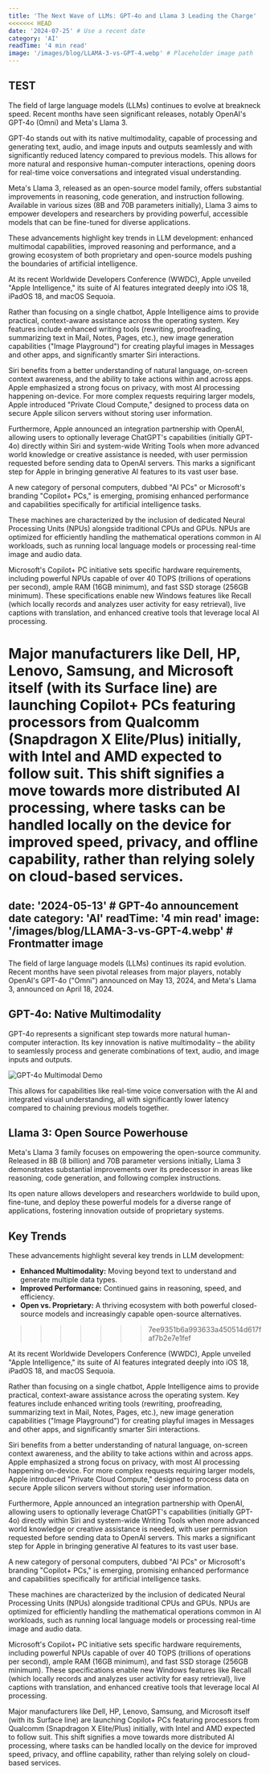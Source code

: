 ```yaml
---
title: 'The Next Wave of LLMs: GPT-4o and Llama 3 Leading the Charge'
<<<<<<< HEAD
date: '2024-07-25' # Use a recent date
category: 'AI'
readTime: '4 min read'
image: '/images/blog/LLAMA-3-vs-GPT-4.webp' # Placeholder image path
---
```


## TEST

The field of large language models (LLMs) continues to evolve at breakneck speed. Recent months have seen significant releases, notably OpenAI's GPT-4o (Omni) and Meta's Llama 3.

GPT-4o stands out with its native multimodality, capable of processing and generating text, audio, and image inputs and outputs seamlessly and with significantly reduced latency compared to previous models. This allows for more natural and responsive human-computer interactions, opening doors for real-time voice conversations and integrated visual understanding.

Meta's Llama 3, released as an open-source model family, offers substantial improvements in reasoning, code generation, and instruction following. Available in various sizes (8B and 70B parameters initially), Llama 3 aims to empower developers and researchers by providing powerful, accessible models that can be fine-tuned for diverse applications.

These advancements highlight key trends in LLM development: enhanced multimodal capabilities, improved reasoning and performance, and a growing ecosystem of both proprietary and open-source models pushing the boundaries of artificial intelligence.

At its recent Worldwide Developers Conference (WWDC), Apple unveiled "Apple Intelligence," its suite of AI features integrated deeply into iOS 18, iPadOS 18, and macOS Sequoia.

Rather than focusing on a single chatbot, Apple Intelligence aims to provide practical, context-aware assistance across the operating system. Key features include enhanced writing tools (rewriting, proofreading, summarizing text in Mail, Notes, Pages, etc.), new image generation capabilities ("Image Playground") for creating playful images in Messages and other apps, and significantly smarter Siri interactions.

Siri benefits from a better understanding of natural language, on-screen context awareness, and the ability to take actions within and across apps. Apple emphasized a strong focus on privacy, with most AI processing happening on-device. For more complex requests requiring larger models, Apple introduced "Private Cloud Compute," designed to process data on secure Apple silicon servers without storing user information.

Furthermore, Apple announced an integration partnership with OpenAI, allowing users to optionally leverage ChatGPT's capabilities (initially GPT-4o) directly within Siri and system-wide Writing Tools when more advanced world knowledge or creative assistance is needed, with user permission requested before sending data to OpenAI servers. This marks a significant step for Apple in bringing generative AI features to its vast user base. 

A new category of personal computers, dubbed "AI PCs" or Microsoft's branding "Copilot+ PCs," is emerging, promising enhanced performance and capabilities specifically for artificial intelligence tasks.

These machines are characterized by the inclusion of dedicated Neural Processing Units (NPUs) alongside traditional CPUs and GPUs. NPUs are optimized for efficiently handling the mathematical operations common in AI workloads, such as running local language models or processing real-time image and audio data.

Microsoft's Copilot+ PC initiative sets specific hardware requirements, including powerful NPUs capable of over 40 TOPS (trillions of operations per second), ample RAM (16GB minimum), and fast SSD storage (256GB minimum). These specifications enable new Windows features like Recall (which locally records and analyzes user activity for easy retrieval), live captions with translation, and enhanced creative tools that leverage local AI processing.

Major manufacturers like Dell, HP, Lenovo, Samsung, and Microsoft itself (with its Surface line) are launching Copilot+ PCs featuring processors from Qualcomm (Snapdragon X Elite/Plus) initially, with Intel and AMD expected to follow suit. This shift signifies a move towards more distributed AI processing, where tasks can be handled locally on the device for improved speed, privacy, and offline capability, rather than relying solely on cloud-based services. 
=======
date: '2024-05-13' # GPT-4o announcement date
category: 'AI'
readTime: '4 min read'
image: '/images/blog/LLAMA-3-vs-GPT-4.webp' # Frontmatter image
---

The field of large language models (LLMs) continues its rapid evolution. Recent months have seen pivotal releases from major players, notably OpenAI's GPT-4o ("Omni") announced on May 13, 2024, and Meta's Llama 3, announced on April 18, 2024.

## GPT-4o: Native Multimodality

GPT-4o represents a significant step towards more natural human-computer interaction. Its key innovation is native multimodality – the ability to seamlessly process and generate combinations of text, audio, and image inputs and outputs.

![GPT-4o Multimodal Demo](/images/blog/gpt-4o-demo.png)

This allows for capabilities like real-time voice conversation with the AI and integrated visual understanding, all with significantly lower latency compared to chaining previous models together.

## Llama 3: Open Source Powerhouse

Meta's Llama 3 family focuses on empowering the open-source community. Released in 8B (8 billion) and 70B parameter versions initially, Llama 3 demonstrates substantial improvements over its predecessor in areas like reasoning, code generation, and following complex instructions.

Its open nature allows developers and researchers worldwide to build upon, fine-tune, and deploy these powerful models for a diverse range of applications, fostering innovation outside of proprietary systems.

## Key Trends

These advancements highlight several key trends in LLM development:

*   **Enhanced Multimodality:** Moving beyond text to understand and generate multiple data types.
*   **Improved Performance:** Continued gains in reasoning, speed, and efficiency.
*   **Open vs. Proprietary:** A thriving ecosystem with both powerful closed-source models and increasingly capable open-source alternatives.
>>>>>>> 7ee9351b6a993633a450514d617faf7b2e7e1fef

At its recent Worldwide Developers Conference (WWDC), Apple unveiled "Apple Intelligence," its suite of AI features integrated deeply into iOS 18, iPadOS 18, and macOS Sequoia.

Rather than focusing on a single chatbot, Apple Intelligence aims to provide practical, context-aware assistance across the operating system. Key features include enhanced writing tools (rewriting, proofreading, summarizing text in Mail, Notes, Pages, etc.), new image generation capabilities ("Image Playground") for creating playful images in Messages and other apps, and significantly smarter Siri interactions.

Siri benefits from a better understanding of natural language, on-screen context awareness, and the ability to take actions within and across apps. Apple emphasized a strong focus on privacy, with most AI processing happening on-device. For more complex requests requiring larger models, Apple introduced "Private Cloud Compute," designed to process data on secure Apple silicon servers without storing user information.

Furthermore, Apple announced an integration partnership with OpenAI, allowing users to optionally leverage ChatGPT's capabilities (initially GPT-4o) directly within Siri and system-wide Writing Tools when more advanced world knowledge or creative assistance is needed, with user permission requested before sending data to OpenAI servers. This marks a significant step for Apple in bringing generative AI features to its vast user base. 

A new category of personal computers, dubbed "AI PCs" or Microsoft's branding "Copilot+ PCs," is emerging, promising enhanced performance and capabilities specifically for artificial intelligence tasks.

These machines are characterized by the inclusion of dedicated Neural Processing Units (NPUs) alongside traditional CPUs and GPUs. NPUs are optimized for efficiently handling the mathematical operations common in AI workloads, such as running local language models or processing real-time image and audio data.

Microsoft's Copilot+ PC initiative sets specific hardware requirements, including powerful NPUs capable of over 40 TOPS (trillions of operations per second), ample RAM (16GB minimum), and fast SSD storage (256GB minimum). These specifications enable new Windows features like Recall (which locally records and analyzes user activity for easy retrieval), live captions with translation, and enhanced creative tools that leverage local AI processing.

Major manufacturers like Dell, HP, Lenovo, Samsung, and Microsoft itself (with its Surface line) are launching Copilot+ PCs featuring processors from Qualcomm (Snapdragon X Elite/Plus) initially, with Intel and AMD expected to follow suit. This shift signifies a move towards more distributed AI processing, where tasks can be handled locally on the device for improved speed, privacy, and offline capability, rather than relying solely on cloud-based services. 